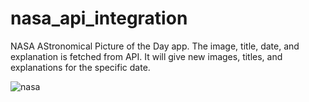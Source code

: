 # nasa_api_integration

NASA AStronomical Picture of the Day app.
The image, title, date, and explanation is fetched from API. It will give new images, titles, and explanations for the specific date.

![nasa](https://user-images.githubusercontent.com/75217894/170118319-29ab27ee-3152-4145-a4fc-424b56d9b08a.PNG)
